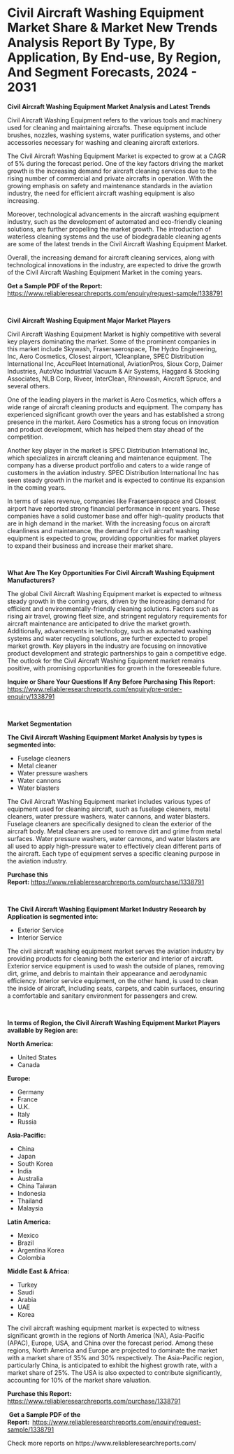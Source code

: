 <p><h1>Civil Aircraft Washing Equipment Market Share & Market New Trends Analysis Report By Type, By Application, By End-use, By Region, And Segment Forecasts, 2024 - 2031</h1></p><p><strong>Civil Aircraft Washing Equipment Market Analysis and Latest Trends</strong></p>
<p><p>Civil Aircraft Washing Equipment refers to the various tools and machinery used for cleaning and maintaining aircrafts. These equipment include brushes, nozzles, washing systems, water purification systems, and other accessories necessary for washing and cleaning aircraft exteriors.</p><p>The Civil Aircraft Washing Equipment Market is expected to grow at a CAGR of 5% during the forecast period. One of the key factors driving the market growth is the increasing demand for aircraft cleaning services due to the rising number of commercial and private aircrafts in operation. With the growing emphasis on safety and maintenance standards in the aviation industry, the need for efficient aircraft washing equipment is also increasing.</p><p>Moreover, technological advancements in the aircraft washing equipment industry, such as the development of automated and eco-friendly cleaning solutions, are further propelling the market growth. The introduction of waterless cleaning systems and the use of biodegradable cleaning agents are some of the latest trends in the Civil Aircraft Washing Equipment Market.</p><p>Overall, the increasing demand for aircraft cleaning services, along with technological innovations in the industry, are expected to drive the growth of the Civil Aircraft Washing Equipment Market in the coming years.</p></p>
<p><strong>Get a Sample PDF of the Report:&nbsp;</strong> <a href="https://www.reliableresearchreports.com/enquiry/request-sample/1338791">https://www.reliableresearchreports.com/enquiry/request-sample/1338791</a></p>
<p>&nbsp;</p>
<p><strong>Civil Aircraft Washing Equipment Major Market Players</strong></p>
<p><p>Civil Aircraft Washing Equipment Market is highly competitive with several key players dominating the market. Some of the prominent companies in this market include Skywash, Frasersaerospace, The Hydro Engineering, Inc, Aero Cosmetics, Closest airport, 1Cleanplane, SPEC Distribution International Inc, AccuFleet International, AviationPros, Sioux Corp, Daimer Industries, AutoVac Industrial Vacuum & Air Systems, Haggard & Stocking Associates, NLB Corp, Riveer, InterClean, Rhinowash, Aircraft Spruce, and several others.</p><p>One of the leading players in the market is Aero Cosmetics, which offers a wide range of aircraft cleaning products and equipment. The company has experienced significant growth over the years and has established a strong presence in the market. Aero Cosmetics has a strong focus on innovation and product development, which has helped them stay ahead of the competition.</p><p>Another key player in the market is SPEC Distribution International Inc, which specializes in aircraft cleaning and maintenance equipment. The company has a diverse product portfolio and caters to a wide range of customers in the aviation industry. SPEC Distribution International Inc has seen steady growth in the market and is expected to continue its expansion in the coming years.</p><p>In terms of sales revenue, companies like Frasersaerospace and Closest airport have reported strong financial performance in recent years. These companies have a solid customer base and offer high-quality products that are in high demand in the market. With the increasing focus on aircraft cleanliness and maintenance, the demand for civil aircraft washing equipment is expected to grow, providing opportunities for market players to expand their business and increase their market share.</p></p>
<p>&nbsp;</p>
<p><strong>What Are The Key Opportunities For Civil Aircraft Washing Equipment Manufacturers?</strong></p>
<p><p>The global Civil Aircraft Washing Equipment market is expected to witness steady growth in the coming years, driven by the increasing demand for efficient and environmentally-friendly cleaning solutions. Factors such as rising air travel, growing fleet size, and stringent regulatory requirements for aircraft maintenance are anticipated to drive the market growth. Additionally, advancements in technology, such as automated washing systems and water recycling solutions, are further expected to propel market growth. Key players in the industry are focusing on innovative product development and strategic partnerships to gain a competitive edge. The outlook for the Civil Aircraft Washing Equipment market remains positive, with promising opportunities for growth in the foreseeable future.</p></p>
<p><strong>Inquire or Share Your Questions If Any Before Purchasing This Report:</strong> <a href="https://www.reliableresearchreports.com/enquiry/pre-order-enquiry/1338791">https://www.reliableresearchreports.com/enquiry/pre-order-enquiry/1338791</a></p>
<p>&nbsp;</p>
<p><strong>Market Segmentation</strong></p>
<p><strong>The Civil Aircraft Washing Equipment Market Analysis by types is segmented into:</strong></p>
<p><ul><li>Fuselage cleaners</li><li>Metal cleaner</li><li>Water pressure washers</li><li>Water cannons</li><li>Water blasters</li></ul></p>
<p><p>The Civil Aircraft Washing Equipment market includes various types of equipment used for cleaning aircraft, such as fuselage cleaners, metal cleaners, water pressure washers, water cannons, and water blasters. Fuselage cleaners are specifically designed to clean the exterior of the aircraft body. Metal cleaners are used to remove dirt and grime from metal surfaces. Water pressure washers, water cannons, and water blasters are all used to apply high-pressure water to effectively clean different parts of the aircraft. Each type of equipment serves a specific cleaning purpose in the aviation industry.</p></p>
<p><strong>Purchase this Report:&nbsp;</strong><a href="https://www.reliableresearchreports.com/purchase/1338791">https://www.reliableresearchreports.com/purchase/1338791</a></p>
<p>&nbsp;</p>
<p><strong>The Civil Aircraft Washing Equipment Market Industry Research by Application is segmented into:</strong></p>
<p><ul><li>Exterior Service</li><li>Interior Service</li></ul></p>
<p><p>The civil aircraft washing equipment market serves the aviation industry by providing products for cleaning both the exterior and interior of aircraft. Exterior service equipment is used to wash the outside of planes, removing dirt, grime, and debris to maintain their appearance and aerodynamic efficiency. Interior service equipment, on the other hand, is used to clean the inside of aircraft, including seats, carpets, and cabin surfaces, ensuring a comfortable and sanitary environment for passengers and crew.</p></p>
<p>&nbsp;</p>
<p><strong>In terms of Region, the Civil Aircraft Washing Equipment Market Players available by Region are:</strong></p>
<p>
    <p> <strong> North America: </strong>
        <ul>
            <li>United States</li>
            <li>Canada</li>
        </ul>
        </p> 
    <p> <strong> Europe: </strong>
        <ul>
            <li>Germany</li>
            <li>France</li>
            <li>U.K.</li>
            <li>Italy</li>
            <li>Russia</li>
        </ul>
        </p> 
    <p> <strong> Asia-Pacific: </strong>
        <ul>
            <li>China</li>
            <li>Japan</li>
            <li>South Korea</li>
            <li>India</li>
            <li>Australia</li>
            <li>China Taiwan</li>
            <li>Indonesia</li>
            <li>Thailand</li>
            <li>Malaysia</li>
        </ul>
        </p> 
    <p> <strong> Latin America: </strong>
        <ul>
            <li>Mexico</li>
            <li>Brazil</li>
            <li>Argentina Korea</li>
            <li>Colombia</li>
        </ul>
        </p> 
    <p> <strong> Middle East & Africa: </strong>
        <ul>
            <li>Turkey</li>
            <li>Saudi</li>
            <li>Arabia</li>
            <li>UAE</li>
            <li>Korea</li>
        </ul>
    </p>
    </p>
<p><p>The civil aircraft washing equipment market is expected to witness significant growth in the regions of North America (NA), Asia-Pacific (APAC), Europe, USA, and China over the forecast period. Among these regions, North America and Europe are projected to dominate the market with a market share of 35% and 30% respectively. The Asia-Pacific region, particularly China, is anticipated to exhibit the highest growth rate, with a market share of 25%. The USA is also expected to contribute significantly, accounting for 10% of the market share valuation.</p></p>
<p><strong>Purchase this Report: </strong><a href="https://www.reliableresearchreports.com/purchase/1338791">https://www.reliableresearchreports.com/purchase/1338791</a></p>
<p>&nbsp;<strong>Get a Sample PDF of the Report:&nbsp;&nbsp;</strong><a href="https://www.reliableresearchreports.com/enquiry/request-sample/1338791">https://www.reliableresearchreports.com/enquiry/request-sample/1338791</a></p>
<p><strong></strong></p>
<p>Check more reports on https://www.reliableresearchreports.com/</p>